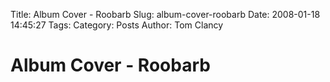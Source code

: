 Title: Album Cover - Roobarb
Slug: album-cover-roobarb
Date: 2008-01-18 14:45:27
Tags: 
Category: Posts
Author: Tom Clancy

# Album Cover - Roobarb


